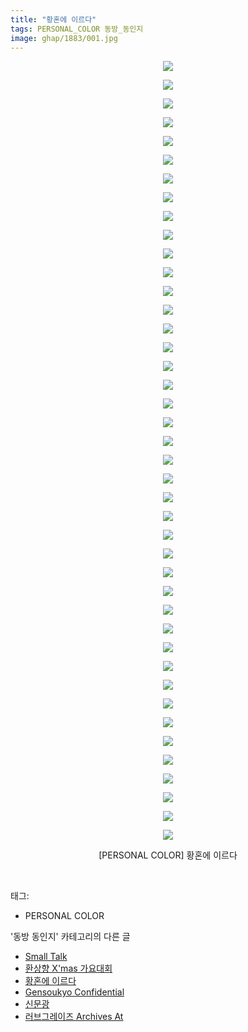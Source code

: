 ```yaml
---
title: "황혼에 이르다"
tags: PERSONAL_COLOR 동방_동인지
image: ghap/1883/001.jpg
---
```

<div class="article">
<p style="text-align: center; clear: none; float: none;"><img src="{{ site.nasurl }}/ghap/1883/001.jpg"/></p>
<p style="text-align: center; clear: none; float: none;"><img src="{{ site.nasurl }}/ghap/1883/002.jpg"/></p>
<p style="text-align: center; clear: none; float: none;"><img src="{{ site.nasurl }}/ghap/1883/003.jpg"/></p>
<p style="text-align: center; clear: none; float: none;"><img src="{{ site.nasurl }}/ghap/1883/004.jpg"/></p>
<p style="text-align: center; clear: none; float: none;"><img src="{{ site.nasurl }}/ghap/1883/005.jpg"/></p>
<p style="text-align: center; clear: none; float: none;"><img src="{{ site.nasurl }}/ghap/1883/006.jpg"/></p>
<p style="text-align: center; clear: none; float: none;"><img src="{{ site.nasurl }}/ghap/1883/007.jpg"/></p>
<p style="text-align: center; clear: none; float: none;"><img src="{{ site.nasurl }}/ghap/1883/008.jpg"/></p>
<p style="text-align: center; clear: none; float: none;"><img src="{{ site.nasurl }}/ghap/1883/009.jpg"/></p>
<p style="text-align: center; clear: none; float: none;"><img src="{{ site.nasurl }}/ghap/1883/010.jpg"/></p>
<p style="text-align: center; clear: none; float: none;"><img src="{{ site.nasurl }}/ghap/1883/011.jpg"/></p>
<p style="text-align: center; clear: none; float: none;"><img src="{{ site.nasurl }}/ghap/1883/012.jpg"/></p>
<p style="text-align: center; clear: none; float: none;"><img src="{{ site.nasurl }}/ghap/1883/013.jpg"/></p>
<p style="text-align: center; clear: none; float: none;"><img src="{{ site.nasurl }}/ghap/1883/014.jpg"/></p>
<p style="text-align: center; clear: none; float: none;"><img src="{{ site.nasurl }}/ghap/1883/015.jpg"/></p>
<p style="text-align: center; clear: none; float: none;"><img src="{{ site.nasurl }}/ghap/1883/016.jpg"/></p>
<p style="text-align: center; clear: none; float: none;"><img src="{{ site.nasurl }}/ghap/1883/017.jpg"/></p>
<p style="text-align: center; clear: none; float: none;"><img src="{{ site.nasurl }}/ghap/1883/018.jpg"/></p>
<p style="text-align: center; clear: none; float: none;"><img src="{{ site.nasurl }}/ghap/1883/019.jpg"/></p>
<p style="text-align: center; clear: none; float: none;"><img src="{{ site.nasurl }}/ghap/1883/020.jpg"/></p>
<p style="text-align: center; clear: none; float: none;"><img src="{{ site.nasurl }}/ghap/1883/021.jpg"/></p>
<p style="text-align: center; clear: none; float: none;"><img src="{{ site.nasurl }}/ghap/1883/022.jpg"/></p>
<p style="text-align: center; clear: none; float: none;"><img src="{{ site.nasurl }}/ghap/1883/023.jpg"/></p>
<p style="text-align: center; clear: none; float: none;"><img src="{{ site.nasurl }}/ghap/1883/024.jpg"/></p>
<p style="text-align: center; clear: none; float: none;"><img src="{{ site.nasurl }}/ghap/1883/025.jpg"/></p>
<p style="text-align: center; clear: none; float: none;"><img src="{{ site.nasurl }}/ghap/1883/026.jpg"/></p>
<p style="text-align: center; clear: none; float: none;"><img src="{{ site.nasurl }}/ghap/1883/027.jpg"/></p>
<p style="text-align: center; clear: none; float: none;"><img src="{{ site.nasurl }}/ghap/1883/028.jpg"/></p>
<p style="text-align: center; clear: none; float: none;"><img src="{{ site.nasurl }}/ghap/1883/029.jpg"/></p>
<p style="text-align: center; clear: none; float: none;"><img src="{{ site.nasurl }}/ghap/1883/030.jpg"/></p>
<p style="text-align: center; clear: none; float: none;"><img src="{{ site.nasurl }}/ghap/1883/031.jpg"/></p>
<p style="text-align: center; clear: none; float: none;"><img src="{{ site.nasurl }}/ghap/1883/032.jpg"/></p>
<p style="text-align: center; clear: none; float: none;"><img src="{{ site.nasurl }}/ghap/1883/033.jpg"/></p>
<p style="text-align: center; clear: none; float: none;"><img src="{{ site.nasurl }}/ghap/1883/034.jpg"/></p>
<p style="text-align: center; clear: none; float: none;"><img src="{{ site.nasurl }}/ghap/1883/035.jpg"/></p>
<p style="text-align: center; clear: none; float: none;"><img src="{{ site.nasurl }}/ghap/1883/036.jpg"/></p>
<p style="text-align: center; clear: none; float: none;"><img src="{{ site.nasurl }}/ghap/1883/037.jpg"/></p>
<p style="text-align: center; clear: none; float: none;"><img src="{{ site.nasurl }}/ghap/1883/038.jpg"/></p>
<p style="text-align: center; clear: none; float: none;"><img src="{{ site.nasurl }}/ghap/1883/039.jpg"/></p>
<p style="text-align: center; clear: none; float: none;"><img src="{{ site.nasurl }}/ghap/1883/040.jpg"/></p>
<p style="text-align: center; clear: none; float: none;"><img src="{{ site.nasurl }}/ghap/1883/041.jpg"/></p>
<p style="text-align: center; clear: none; float: none;"><img src="{{ site.nasurl }}/ghap/1883/042.jpg"/></p>
<p style="text-align: center; clear: none; float: none;">[PERSONAL COLOR] 황혼에 이르다</p>
<p><br/></p>
</div><div class="tagTrail">
<p>태그: </p>
<ul>
<li>PERSONAL COLOR</li>
</ul>
</div><div class="another">
<p>'동방 동인지' 카테고리의 다른 글</p>
<ul>
<li><a href="/2016-08-28-ghap_1885">Small Talk</a></li>
<li><a href="/2016-08-28-ghap_1884">환상향 X'mas 가요대회</a></li>
<li><a href="/2016-08-28-ghap_1883">황혼에 이르다</a></li>
<li><a href="/2016-08-28-ghap_1882">Gensoukyo Confidential</a></li>
<li><a href="/2016-08-28-ghap_1880">신문광</a></li>
<li><a href="/2016-08-28-ghap_1879">러브그레이즈 Archives At</a></li>
</ul>
</div><div class="cb_module cb_fluid">
<div class="cb_wrt cb_profile">
</div><!-- commentList close -->
</div>
<br/>
<p id="refer"></p>
<br/>

